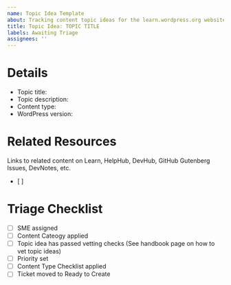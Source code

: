 ```yaml
---
name: Topic Idea Template
about: Tracking content topic ideas for the learn.wordpress.org website
title: Topic Idea: TOPIC TITLE
labels: Awaiting Triage
assignees: ''
---
```

<!--
The steps to translating content on Learn WordPress can be found in the handbook: https://make.wordpress.org/training/handbook/content-localization/.

Remember to update the title of this issue. Example: Greek translation for Lesson Plan "Introduction To Common Plugins"
-->

# Details
<!-- Please describe what this content topic is about-->
- Topic title: 
- Topic description: 
- Content type: 
- WordPress version: 

# Related Resources
Links to related content on Learn, HelpHub, DevHub, GitHub Gutenberg Issues, DevNotes, etc.
- [ ]

# Triage Checklist
- [ ] SME assigned
- [ ] Content Cateogy applied
- [ ] Topic idea has passed vetting checks (See handbook page on how to vet topic ideas)
- [ ] Priority set
- [ ] Content Type Checklist applied
- [ ] Ticket moved to Ready to Create 
